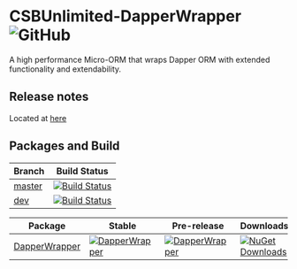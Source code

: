 CSBUnlimited-DapperWrapper ![GitHub](https://img.shields.io/github/license/mashape/apistatus.svg)
==============

A high performance Micro-ORM that wraps Dapper ORM with extended functionality and extendability.


Release notes
---------------

Located at [here](https://github.com/CSBUnlimited/DapperWrapper/releases)


Packages and Build
--------------

| Branch | Build Status |
| -------- | ----------- |
| [master](https://github.com/CSBUnlimited/DapperWrapper/tree/master) | [![Build Status](https://csbunlimited.visualstudio.com/DapperWrapper/_apis/build/status/DapperWrapper-CI?branchName=master)](https://csbunlimited.visualstudio.com/DapperWrapper/_build?definitionId=3) |
| [dev](https://github.com/CSBUnlimited/DapperWrapper/tree/dev) | [![Build Status](https://csbunlimited.visualstudio.com/DapperWrapper/_apis/build/status/DapperWrapper-CI-Dev?branchName=dev)](https://csbunlimited.visualstudio.com/DapperWrapper/_build?definitionId=4) |


| Package | Stable | Pre-release | Downloads |
| --------- | --------- | ------------- | ------------- |
| [DapperWrapper](https://www.nuget.org/packages/CSBUnlimited.DapperWrapper/) | [![DapperWrapper](https://img.shields.io/nuget/v/CSBUnlimited.DapperWrapper.svg)](https://www.nuget.org/packages/CSBUnlimited.DapperWrapper/) | [![DapperWrapper](https://img.shields.io/nuget/vpre/CSBUnlimited.DapperWrapper.svg)](https://www.nuget.org/packages/CSBUnlimited.DapperWrapper/) | [![NuGet Downloads](https://img.shields.io/nuget/dt/CSBUnlimited.DapperWrapper.svg)](https://www.nuget.org/packages/CSBUnlimited.DapperWrapper/) | 
